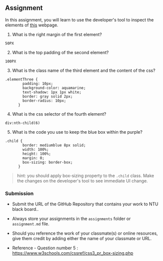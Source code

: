 ## Assignment

In this assignment, you will learn to use the developer's tool to inspect the elements of [this](https://nznznh.csb.app/) webpage.

1. What is the right margin of the first element? 
```
50PX
```

2. What is the top padding of the second element?
```
100PX
```

3. What is the class name of the third element and the content of the css?
```
.elementThree {
        padding: 10px;
        background-color: aquamarine;
        text-shadow: 1px 1px white;
        border: gray solid 2px;
        border-radius: 10px;
      }
```

4. What is the css selector of the fourth element?
```
div:nth-child(6)
```

5. What is the code you use to keep the blue box within the purple?
```
.child {
        border: mediumblue 8px solid;
        width: 100%;
        height: 100%;
        margin: 0;
        box-sizing: border-box;
      }
```

> hint: you should apply box-sizing property to the `.child` class. Make the changes on the developer's tool to see immediate UI change.



### Submission 

- Submit the URL of the GitHub Repository that contains your work to NTU black board..
- Always store your assignments in the `assignments` folder or `assignment.md` file.
- Should you reference the work of your classmate(s) or online resources, give them credit by adding either the name of your classmate or URL.

- Reference - 
Question number 5 : https://www.w3schools.com/cssref/css3_pr_box-sizing.php
